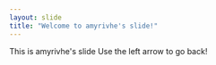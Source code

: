 ```yaml
---
layout: slide
title: "Welcome to amyrivhe's slide!"
---
```

This is amyrivhe's slide
Use the left arrow to go back!
